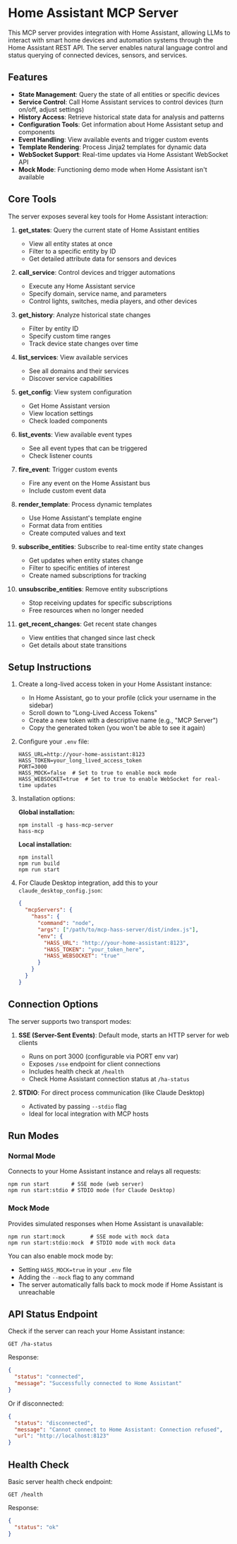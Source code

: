 # Home Assistant MCP Server

This MCP server provides integration with Home Assistant, allowing LLMs to interact with smart home devices and automation systems through the Home Assistant REST API. The server enables natural language control and status querying of connected devices, sensors, and services.

## Features

- **State Management**: Query the state of all entities or specific devices
- **Service Control**: Call Home Assistant services to control devices (turn on/off, adjust settings)
- **History Access**: Retrieve historical state data for analysis and patterns
- **Configuration Tools**: Get information about Home Assistant setup and components
- **Event Handling**: View available events and trigger custom events
- **Template Rendering**: Process Jinja2 templates for dynamic data
- **WebSocket Support**: Real-time updates via Home Assistant WebSocket API
- **Mock Mode**: Functioning demo mode when Home Assistant isn't available

## Core Tools

The server exposes several key tools for Home Assistant interaction:

1. **get_states**: Query the current state of Home Assistant entities

   - View all entity states at once
   - Filter to a specific entity by ID
   - Get detailed attribute data for sensors and devices

2. **call_service**: Control devices and trigger automations

   - Execute any Home Assistant service
   - Specify domain, service name, and parameters
   - Control lights, switches, media players, and other devices

3. **get_history**: Analyze historical state changes

   - Filter by entity ID
   - Specify custom time ranges
   - Track device state changes over time

4. **list_services**: View available services

   - See all domains and their services
   - Discover service capabilities

5. **get_config**: View system configuration

   - Get Home Assistant version
   - View location settings
   - Check loaded components

6. **list_events**: View available event types

   - See all event types that can be triggered
   - Check listener counts

7. **fire_event**: Trigger custom events

   - Fire any event on the Home Assistant bus
   - Include custom event data

8. **render_template**: Process dynamic templates

   - Use Home Assistant's template engine
   - Format data from entities
   - Create computed values and text

9. **subscribe_entities**: Subscribe to real-time entity state changes

   - Get updates when entity states change
   - Filter to specific entities of interest
   - Create named subscriptions for tracking

10. **unsubscribe_entities**: Remove entity subscriptions

    - Stop receiving updates for specific subscriptions
    - Free resources when no longer needed

11. **get_recent_changes**: Get recent state changes
    - View entities that changed since last check
    - Get details about state transitions

## Setup Instructions

1. Create a long-lived access token in your Home Assistant instance:

   - In Home Assistant, go to your profile (click your username in the sidebar)
   - Scroll down to "Long-Lived Access Tokens"
   - Create a new token with a descriptive name (e.g., "MCP Server")
   - Copy the generated token (you won't be able to see it again)

2. Configure your `.env` file:

   ```
   HASS_URL=http://your-home-assistant:8123
   HASS_TOKEN=your_long_lived_access_token
   PORT=3000
   HASS_MOCK=false  # Set to true to enable mock mode
   HASS_WEBSOCKET=true  # Set to true to enable WebSocket for real-time updates
   ```

3. Installation options:

   **Global installation:**

   ```
   npm install -g hass-mcp-server
   hass-mcp
   ```

   **Local installation:**

   ```
   npm install
   npm run build
   npm run start
   ```

4. For Claude Desktop integration, add this to your `claude_desktop_config.json`:
   ```json
   {
     "mcpServers": {
       "hass": {
         "command": "node",
         "args": ["/path/to/mcp-hass-server/dist/index.js"],
         "env": {
           "HASS_URL": "http://your-home-assistant:8123",
           "HASS_TOKEN": "your_token_here",
           "HASS_WEBSOCKET": "true"
         }
       }
     }
   }
   ```

## Connection Options

The server supports two transport modes:

1. **SSE (Server-Sent Events)**: Default mode, starts an HTTP server for web clients

   - Runs on port 3000 (configurable via PORT env var)
   - Exposes `/sse` endpoint for client connections
   - Includes health check at `/health`
   - Check Home Assistant connection status at `/ha-status`

2. **STDIO**: For direct process communication (like Claude Desktop)
   - Activated by passing `--stdio` flag
   - Ideal for local integration with MCP hosts

## Run Modes

### Normal Mode

Connects to your Home Assistant instance and relays all requests:

```
npm run start       # SSE mode (web server)
npm run start:stdio # STDIO mode (for Claude Desktop)
```

### Mock Mode

Provides simulated responses when Home Assistant is unavailable:

```
npm run start:mock        # SSE mode with mock data
npm run start:stdio:mock  # STDIO mode with mock data
```

You can also enable mock mode by:

- Setting `HASS_MOCK=true` in your `.env` file
- Adding the `--mock` flag to any command
- The server automatically falls back to mock mode if Home Assistant is unreachable

## API Status Endpoint

Check if the server can reach your Home Assistant instance:

```
GET /ha-status
```

Response:

```json
{
  "status": "connected",
  "message": "Successfully connected to Home Assistant"
}
```

Or if disconnected:

```json
{
  "status": "disconnected",
  "message": "Cannot connect to Home Assistant: Connection refused",
  "url": "http://localhost:8123"
}
```

## Health Check

Basic server health check endpoint:

```
GET /health
```

Response:

```json
{
  "status": "ok"
}
```
